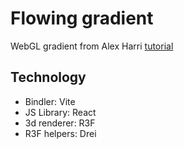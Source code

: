 # Flowing gradient

WebGL gradient from Alex Harri [tutorial](https://alexharri.com/blog/webgl-gradients)

## Technology

- Bindler: Vite
- JS Library: React
- 3d renderer: R3F
- R3F helpers: Drei
